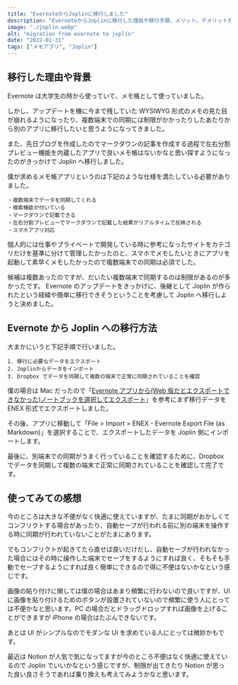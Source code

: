 ```yaml
---
title: "EvernoteからJoplinに移行しました"
description: "EvernoteからJoplinに移行した理由や移行手順、メリット。デメリットを書いています"
image: "./joplin.webp"
alt: "migration from evernote to joplin"
date: "2022-01-31"
tags: ["メモアプリ", "Joplin"]
---
```


## 移行した理由や背景

Evernote は大学生の時から使っていて、メモ帳として使っていました。

しかし、アップデートを機に今まで残していた WYSIWYG 形式のメモの見た目が崩れるようになったり、複数端末での同期には制限がかかったりしたあたりから別のアプリに移行したいと思うようになってきました。

また、先日ブログを作成したのでマークダウンの記事を作成する過程で左右分割プレビュー機能を内蔵したアプリで良いメモ帳はないかなと思い探すようになったのがきっかけで Joplin へ移行しました。

僕が求めるメモ帳アプリというのは下記のような仕様を満たしている必要がありました。

```
・複数端末でデータを同期してくれる
・検索機能が付いている
・マークダウンで記載できる
・左右分割プレビューでマークダウンで記載した結果がリアルタイムで反映される
・スマホアプリ対応
```

個人的には仕事やプライベートで開発している時に参考になったサイトをカテゴリだけを基準に分けて管理したかったのと、スマホでメモしたいときにアプリを起動して素早くメモしたかったので複数端末での同期は必須でした。

候補は複数あったのですが、だいたい複数端末で同期するのは制限があるのが多かったです。
Evernote のアップデートをきっかけに、後継として Joplin が作られたという経緯や簡単に移行できそうということを考慮して Joplin へ移行しようと決めました。

## Evernote から Joplin への移行方法

大まかにいうと下記手順で行いました。

```
1. 移行に必要なデータをエクスポート
2. Joplinからデータをインポート
3. Dropbox でデータを同期して複数の端末で正常に同期されていることを確認
```

僕の場合は Mac だったので「[Evernote アプリから(Web 版だとエクスポートできなかった)ノートブックを選択してエクスポート](https://help.evernote.com/hc/ja/articles/209005557-%E3%83%8E%E3%83%BC%E3%83%88%E3%81%A8%E3%83%8E%E3%83%BC%E3%83%88%E3%83%96%E3%83%83%E3%82%AF%E3%82%92-ENEX-%E3%81%BE%E3%81%9F%E3%81%AF-HTML-%E5%BD%A2%E5%BC%8F%E3%81%A7%E3%82%A8%E3%82%AF%E3%82%B9%E3%83%9D%E3%83%BC%E3%83%88)」を参考にまず移行データを ENEX 形式でエクスポートしました。

その後、アプリに移動して「File > Import > ENEX - Evernote Export File (as Markdown)」を選択することで、エクスポートしたデータを Joplin 側にインポートします。

最後に、別端末での同期がうまく行っていることを確認するために、Dropbox でデータを同期して複数の端末で正常に同期されていることを確認して完了です。

## 使ってみての感想

今のところは大きな不便がなく快適に使えていますが、たまに同期がおかしくてコンフリクトする場合があったり、自動セーブが行われる前に別の端末を操作する時に同期が行われていないことがたまにあります。

でもコンフリクトが起きてたら直せば良いだけだし、自動セーブが行われなかった場合にはその時に操作した端末でセーブをするようにすれば良く、そもそも手動でセーブするようにすれば良く簡単にできるので得に不便はないかなという感じです。

画像の貼り付けに関しては僕の場合はあまり頻繁に行わないので良いですが、UI に画像を貼り付けるためのボタンが設置されていないので頻繁に使う人にとっては不便かなと思います。PC の場合だとドラッグドロップすれば画像を上げることができますが iPhone の場合はたぶんできないです。

あとは UI がシンプルなのでモダンな UI を求めている人にとっては微妙かもです。

最近は Notion が人気で気になってますが今のところ不便はなく快適に使えているので Joplin でいいかなという感じですが、制限が出てきたり Notion が思った良い良さそうであれば乗り換えも考えてみようかなと思います。

